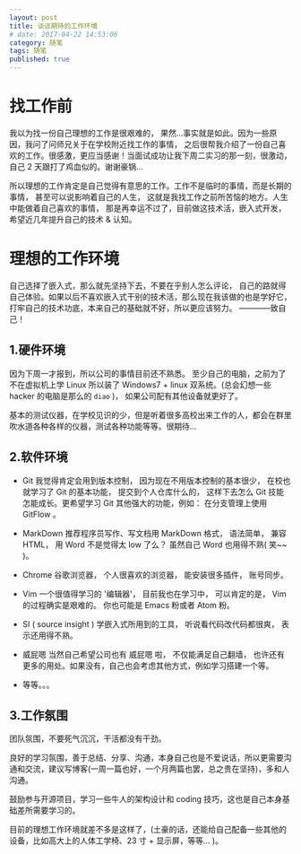 ```yaml
---
layout: post
title: 谈谈期待的工作环境
# date: 2017-04-22 14:53:06
category: 随笔
tags: 随笔
published: true
---
```


# 找工作前

我以为找一份自己理想的工作是很艰难的， 果然...事实就是如此。因为一些原因，我问了问师兄关于在学校附近找工作的事情， 之后很帮我介绍了一份自己喜欢的工作。很感激，更应当感谢！当面试成功让我下周二实习的那一刻，很激动，自己 2 天跟打了鸡血似的。谢谢豪锅...

所以理想的工作肯定是自己觉得有意思的工作。工作不是临时的事情，而是长期的事情， 甚至可以说影响着自己的人生， 这就是我找工作之前所苦恼的地方。人生中能做着自己喜欢的事情， 那是再幸运不过了，目前做这技术活，嵌入式开发，希望近几年提升自己的技术 & 认知。

# 理想的工作环境

自己选择了嵌入式，那么就先坚持下去，不要在乎别人怎么评论， 自己的路就得自己体验。如果以后不喜欢嵌入式干别的技术活，那么现在我该做的也是学好它，打牢自己的技术功底，本来自己的基础就不好，所以更应该努力。 ————致自己！

## 1.硬件环境

因为下周一才报到，所以公司的事情目前还不熟悉。
至少自己的电脑，之前为了不在虚拟机上学 Linux 所以装了 Windows7 + linux 双系统。(总会幻想一些 hacker 的电脑是那么的 `diao` )， 如果公司配有其他设备就更好了。

基本的测试仪器，在学校见识的少，但是听着很多高校出来工作的人，都会在群里吹水道各种各样的仪器，测试各种功能等等。很期待...

## 2.软件环境

- Git
  我觉得肯定会用到版本控制， 因为现在不用版本控制的基本很少， 在校也就学习了 Git 的基本功能， 提交到个人仓库什么的， 这样下去怎么 Git 技能怎能成长。更希望学习 Git 其他强大的功能，例如： 在分支管理上使用 GitFlow 。

- MarkDown
  推荐程序员写作、写文档用 MarkDown 格式， 语法简单， 兼容 HTML， 用 Word 不是觉得太 low 了么？ 虽然自己 Word 也用得不熟( 笑~~ )。

- Chrome
  谷歌浏览器， 个人很喜欢的浏览器， 能安装很多插件， 账号同步。

- Vim
  一个很值得学习的 '编辑器'， 目前我也在学习中， 可以肯定的是， Vim 的过程确实是艰难的。 你也可能是 Emacs 粉或者 Atom 粉。

- SI ( source insight )
  学嵌入式所用到的工具， 听说看代码改代码都很爽， 表示还用得不熟。

- 威屁嗯
  当然自己希望公司也有 威屁嗯 啦， 不仅能满足自己翻墙， 也许还有更多的用处。如果没有，自己也会考虑其他方式，例如学习搭建一个等。

- 等等。。。

## 3.工作氛围

团队氛围，不要死气沉沉，干活都没有干劲。

良好的学习氛围，善于总结、分享、沟通，本身自己也是不爱说话，所以更需要沟通和交流，建议写博客(一周一篇也好，一个月两篇也罢，总之贵在坚持)，多和人沟通。

鼓励参与开源项目，学习一些牛人的架构设计和 coding 技巧，这也是自己本身基础差所需要学习的。

目前的理想工作环境就差不多是这样了，(土豪的话，还能给自己配备一些其他的设备，比如高大上的人体工学椅、23 寸 + 显示屏，等等... )。
